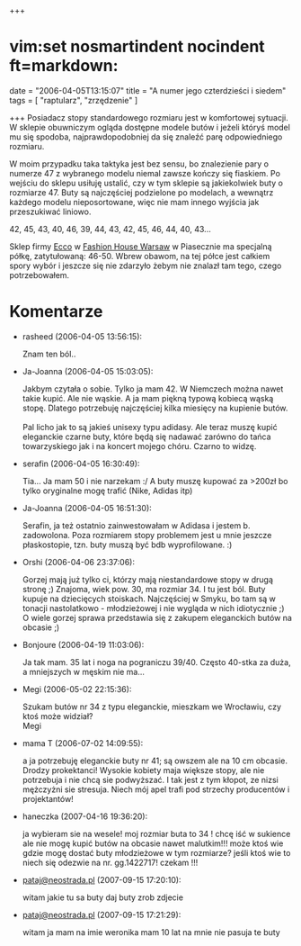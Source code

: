+++
# vim:set nosmartindent nocindent ft=markdown:
date = "2006-04-05T13:15:07"
title = "A numer jego czterdzieści i siedem"
tags = [ "raptularz", "zrzędzenie" ]

+++
Posiadacz stopy standardowego rozmiaru jest w komfortowej sytuacji. W sklepie
obuwniczym ogląda dostępne modele butów i jeżeli któryś model mu się spodoba,
najprawdopodobniej da się znaleźć parę odpowiedniego rozmiaru.

W moim przypadku taka taktyka jest bez sensu, bo znalezienie pary o numerze 47
z wybranego modelu niemal zawsze kończy się fiaskiem. Po wejściu do sklepu
usiłuję ustalić, czy w tym sklepie są jakiekolwiek buty o rozmiarze 47. Buty
są najczęściej podzielone po modelach, a wewnątrz każdego modelu
nieposortowane, więc nie mam innego wyjścia jak przeszukiwać liniowo.

42, 45, 43, 40, 46, 39, 44, 43, 42, 45, 46, 44, 40, 43...

Sklep firmy [Ecco](http://www.ecco.com) w [Fashion House
Warsaw](http://www.warsawvoice.pl/view/7385/) w Piasecznie ma specjalną półkę,
zatytułowaną: 46-50. Wbrew obawom, na tej półce jest całkiem spory wybór
i jeszcze się nie zdarzyło żebym nie znalazł tam tego, czego potrzebowałem.

# Komentarze

* rasheed (2006-04-05 13:56:15): <p>Znam ten ból..</p>
* Ja-Joanna (2006-04-05 15:03:05): <p>Jakbym czytała o sobie. Tylko ja mam 42. W
  Niemczech można nawet takie kupić. Ale nie wąskie. A ja mam piękną typową
  kobiecą wąską stopę. Dlatego potrzebuję najczęściej kilka miesięcy na kupienie
  butów. <br /> <br />Pal licho jak to są jakieś unisexy typu adidasy. Ale teraz
  muszę kupić eleganckie czarne buty, które będą się nadawać zarówno do tańca
  towarzyskiego jak i na koncert mojego chóru. Czarno to widzę.</p>
* serafin (2006-04-05 16:30:49): <p>Tia... Ja mam 50 i nie narzekam :/ A buty
  muszę kupować za &gt;200zł bo tylko oryginalne mogę trafić (Nike, Adidas
  itp)</p>
* Ja-Joanna (2006-04-05 16:51:30): <p>Serafin, ja też ostatnio zainwestowałam w
  Adidasa i jestem b. zadowolona. Poza rozmiarem stopy problemem jest u mnie
  jeszcze płaskostopie, tzn. buty muszą być bdb wyprofilowane. :)</p>
* Orshi (2006-04-06 23:37:06): <p>Gorzej mają już tylko ci, którzy mają
  niestandardowe stopy w drugą stronę ;) Znajoma, wiek pow. 30, ma rozmiar 34. I
  tu jest ból. Buty kupuje na dziecięcych stoiskach. Najczęściej w Smyku, bo tam
  są w tonacji nastolatkowo - młodzieżowej i nie wygląda w nich idiotycznie ;) O
  wiele gorzej sprawa przedstawia się z zakupem eleganckich butów na obcasie
  ;)</p>
* Bonjoure (2006-04-19 11:03:06): <p>Ja tak mam. 35 lat i noga na pograniczu
  39/40. Często 40-stka za duża, a mniejszych w męskim nie ma...</p>
* Megi (2006-05-02 22:15:36): <p>Szukam butów nr 34 z typu eleganckie, mieszkam
  we Wrocławiu, czy ktoś może widział? <br />Megi</p>
* mama T (2006-07-02 14:09:55): <p>a ja potrzebuję eleganckie buty nr 41; są
  owszem ale na 10 cm obcasie. Drodzy prokektanci! Wysokie kobiety maja większe
  stopy, ale nie potrzebuja i nie chcą sie podwyższać. I tak jest z tym kłopot,
  ze nizsi mężczyżni sie stresuja. Niech mój apel trafi pod strzechy producentów
  i projektantów!</p>
* haneczka (2007-04-16 19:36:20): <p>ja wybieram sie na wesele! moj rozmiar buta
  to 34 ! chcę iść w sukience ale nie mogę kupić butów na obcasie nawet
  malutkim!!! może ktoś wie gdzie mogę dostać buty młodzieżowe w tym rozmiarze?
  jeśli ktoś wie to niech się odezwie na nr. gg.1422717! czekam !!!</p>
* pataj@neostrada.pl (2007-09-15 17:20:10): <p>witam jakie tu sa buty daj buty
  zrob  zdjecie</p>
* pataj@neostrada.pl (2007-09-15 17:21:29): <p>witam ja mam na imie weronika mam
  10 lat na mnie nie pasuja te buty</p>
